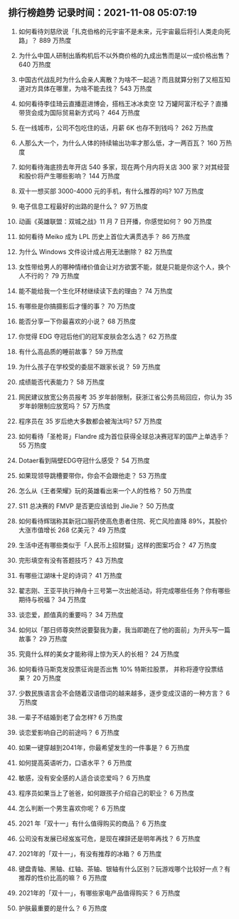 
## 排行榜趋势 记录时间：2021-11-08 05:07:19
  
  1. 如何看待刘慈欣说「扎克伯格的元宇宙不是未来，元宇宙最后将引人类走向死路」？ 889 万热度
    
  2. 为什么中国人研制出盾构机后不以外商价格的九成出售而是以一成价格出售？ 640 万热度
    
  3. 中国古代战乱时为什么会亲人离散？为啥不一起逃？而且就算分别了又相互知道对方具体在哪里，为啥不能去找？ 543 万热度
    
  4. 如何看待李佳琦云直播逛进博会，搭档王冰冰卖空 12 万罐阿富汗松子？直播带货会成为国际贸易新方式吗？ 464 万热度
    
  5. 在一线城市，公司不包吃住的话，月薪 6K 也存不到钱吗？ 262 万热度
    
  6. 人那么大一个，为什么人体的持续输出功率才那么低，才一两百瓦？ 160 万热度
    
  7. 如何看待海底捞去年开店 540 多家，现在两个月内将关店 300 家？对其经营和股价将产生哪些影响？ 144 万热度
    
  8. 双十一想买部 3000-4000 元的手机，有什么推荐的吗? 107 万热度
    
  9. 电子信息工程最好的出路的是什么？ 97 万热度
    
  10. 动画《英雄联盟：双城之战》11 月 7 日开播，你感觉如何？ 90 万热度
    
  11. 如何看待 Meiko 成为 LPL 历史上首位大满贯选手？ 86 万热度
    
  12. 为什么 Windows 文件设计成占用无法删除？ 82 万热度
    
  13. 女性带给男人的哪种情绪价值会让对方欲罢不能，就是只能是你这个人，换个人不行的？ 79 万热度
    
  14. 能不能给我一个生化环材继续读下去的理由？ 74 万热度
    
  15. 有哪些是你搞摄影后才懂的事？ 70 万热度
    
  16. 能否分享一下你最喜欢的小说？ 68 万热度
    
  17. 你觉得 EDG 夺冠后他们的冠军皮肤会怎么选？ 62 万热度
    
  18. 有什么高品质的睡前故事？ 59 万热度
    
  19. 为什么孩子在学校受的委屈不跟家长说？ 59 万热度
    
  20. 成绩能否代表能力？ 58 万热度
    
  21. 网民建议放宽公务员报考 35 岁年龄限制，获浙江省公务员局回应，你认为 35 岁年龄限制应放宽吗？ 57 万热度
    
  22. 程序员在 35 岁后绝大多数都会被淘汰吗? 57 万热度
    
  23. 如何看待「圣枪哥」Flandre 成为首位获得全球总决赛冠军的国产上单选手？ 55 万热度
    
  24. Dotaer看到隔壁EDG夺冠什么感受？ 54 万热度
    
  25. 如果现领导跳槽要带你，你会不会跟他走？ 53 万热度
    
  26. 怎么从《王者荣耀》玩的英雄看出来一个人的性格？ 50 万热度
    
  27. S11 总决赛的 FMVP 是否更应该给到 JieJie？ 50 万热度
    
  28. 如何看待辉瑞称其新冠口服药使高危患者住院、死亡风险直降 89%，其股价大涨市值增长 268 亿美元？ 49 万热度
    
  29. 生活中还有哪些类似于「人民币上招财猫」这样的图案巧合？ 47 万热度
    
  30. 完形填空有没有答题技巧？ 43 万热度
    
  31. 有哪些江湖味十足的诗词？ 41 万热度
    
  32. 翟志刚、王亚平执行神舟十三号第一次出舱活动，将完成哪些任务？你有哪些期待与祝福？ 34 万热度
    
  33. 谈恋爱，颜值真的重要吗？ 34 万热度
    
  34. 如何以「那日师尊突然说要娶我为妻，我当即跪在了他的面前」为开头写一篇故事？ 29 万热度
    
  35. 究竟什么样的美女才能称得上惊为天人的长相？ 24 万热度
    
  36. 如何看待马斯克发投票征询是否出售 10% 特斯拉股票， 并称将遵守投票结果？ 20 万热度
    
  37. 少数民族语言会不会随着汉语借词的越来越多，逐步变成汉语的一种方言？ 6 万热度
    
  38. 一辈子不结婚到老了会怎样? 6 万热度
    
  39. 谈恋爱影响自己的前途吗？ 6 万热度
    
  40. 如果一键穿越到2041年，你最希望发生的一件事是？ 6 万热度
    
  41. 如何提高英语听力，口语水平？ 6 万热度
    
  42. 敏感，没有安全感的人适合谈恋爱吗？ 6 万热度
    
  43. 程序员如果当上了爸爸，如何跟孩子介绍自己的职业？ 6 万热度
    
  44. 怎么判断一个男生喜欢你呢？ 6 万热度
    
  45. 2021 年「双十一」有什么值得购买的商品？ 6 万热度
    
  46. 公司没有发展已经岌岌可危，是现在裸辞还是明年再找？ 6 万热度
    
  47. 2021年的「双十一」，有没有推荐的冰箱？ 6 万热度
    
  48. 键盘青轴、黑轴、红轴、茶轴、银轴有什么区别？玩游戏哪个比较好一点？有推荐的性价比高的嘛？ 6 万热度
    
  49. 2021年的「双十一」，有哪些家电产品值得购买？ 6 万热度
    
  50. 护肤最重要的是什么？ 6 万热度
    